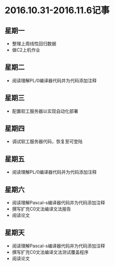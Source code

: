 # 2016.10.31-2016.11.6记事

## 星期一
- 整理上周线性回归数据
- 做C2上机作业 

## 星期二
- 阅读理解PL/0编译器代码并为代码添加注释

## 星期三
- 配置软工服务器以实现自动化部署

## 星期四
- 调试软工服务器代码，恢复至可登陆

## 星期五
- 阅读理解PL/0编译器代码并为代码添加注释

## 星期六
- 阅读理解Pascal-s编译器代码并为代码添加注释
- 撰写扩充C0文法编译文法报告
- 阅读论文

## 星期天
- 阅读理解Pascal-s编译器代码并为代码添加注释
- 撰写扩充C0文法编译文法测试覆盖程序
- 阅读论文